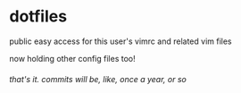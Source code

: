 # dotfiles
public easy access for this user's vimrc and related vim files

now holding other config files too!

###### that's it. commits will be, like, once a year, or so
